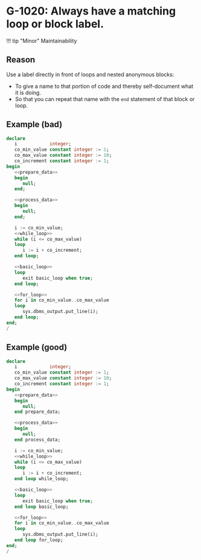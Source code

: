 # G-1020: Always have a matching loop or block label.

!!! tip "Minor"
    Maintainability

## Reason

Use a label directly in front of loops and nested anonymous blocks:

* To give a name to that portion of code and thereby self-document what it is doing.
* So that you can repeat that name with the `end` statement of that block or loop.

## Example (bad)

``` sql
declare
   i            integer;
   co_min_value constant integer := 1;
   co_max_value constant integer := 10;
   co_increment constant integer := 1;
begin
   <<prepare_data>>
   begin
      null;
   end;

   <<process_data>>
   begin
      null;
   end;

   i := co_min_value;
   <<while_loop>>
   while (i <= co_max_value)
   loop
      i := i + co_increment;
   end loop;

   <<basic_loop>>
   loop
      exit basic_loop when true;
   end loop;

   <<for_loop>>
   for i in co_min_value..co_max_value
   loop
      sys.dbms_output.put_line(i);
   end loop;
end;
/
```

## Example (good)

``` sql
declare
   i            integer;
   co_min_value constant integer := 1;
   co_max_value constant integer := 10;
   co_increment constant integer := 1;
begin
   <<prepare_data>>
   begin
      null;
   end prepare_data;

   <<process_data>>
   begin
      null;
   end process_data;

   i := co_min_value;
   <<while_loop>>
   while (i <= co_max_value)
   loop
      i := i + co_increment;
   end loop while_loop;

   <<basic_loop>>
   loop
      exit basic_loop when true;
   end loop basic_loop;

   <<for_loop>>
   for i in co_min_value..co_max_value
   loop
      sys.dbms_output.put_line(i);
   end loop for_loop;
end;
/
```
